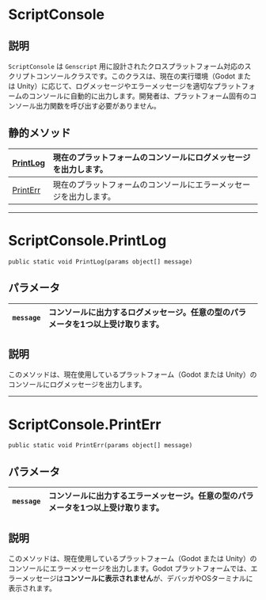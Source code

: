 # ScriptConsole

## 説明

`ScriptConsole` は `Genscript` 用に設計されたクロスプラットフォーム対応のスクリプトコンソールクラスです。このクラスは、現在の実行環境（Godot または Unity）に応じて、ログメッセージやエラーメッセージを適切なプラットフォームのコンソールに自動的に出力します。開発者は、プラットフォーム固有のコンソール出力関数を呼び出す必要がありません。

## 静的メソッド

|[PrintLog](#scriptconsoleprintlog)|現在のプラットフォームのコンソールにログメッセージを出力します。|
|:---|:---|
|[PrintErr](#scriptconsoleprinterr)|現在のプラットフォームのコンソールにエラーメッセージを出力します。|
---

# ScriptConsole.PrintLog

`public static void PrintLog(params object[] message)`

## パラメータ

|`message`|コンソールに出力するログメッセージ。任意の型のパラメータを1つ以上受け取ります。|
|:---|:---|

## 説明

このメソッドは、現在使用しているプラットフォーム（Godot または Unity）のコンソールにログメッセージを出力します。

---

# ScriptConsole.PrintErr

`public static void PrintErr(params object[] message)`

## パラメータ

|`message`|コンソールに出力するエラーメッセージ。任意の型のパラメータを1つ以上受け取ります。|
|:---|:---|

## 説明

このメソッドは、現在使用しているプラットフォーム（Godot または Unity）のコンソールにエラーメッセージを出力します。Godot プラットフォームでは、エラーメッセージは**コンソールに表示されません**が、デバッガやOSターミナルに表示されます。
